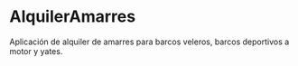 # AlquilerAmarres
Aplicación de alquiler de amarres para barcos veleros, barcos deportivos a motor y yates.
